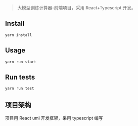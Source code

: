 > 大模型训练计算器-前端项目，采用 React+Typescript 开发。

## Install

```sh
yarn install
```

## Usage

```sh
yarn run start
```

## Run tests

```sh
yarn run test
```

## 项目架构

项目用 React umi 开发框架，采用 typescript 编写
